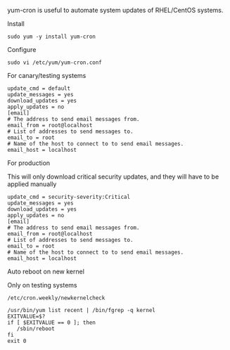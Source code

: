 yum-cron is useful to automate system updates of RHEL/CentOS systems.

Install
```
sudo yum -y install yum-cron
```

Configure
```
sudo vi /etc/yum/yum-cron.conf
```

For canary/testing systems
```
update_cmd = default
update_messages = yes
download_updates = yes
apply_updates = no
[email]
# The address to send email messages from.
email_from = root@localhost
# List of addresses to send messages to.
email_to = root
# Name of the host to connect to to send email messages.
email_host = localhost
```

For production

This will only download critical security updates, and they will have to be applied manually
```
update_cmd = security-severity:Critical
update_messages = yes
download_updates = yes
apply_updates = no
[email]
# The address to send email messages from.
email_from = root@localhost
# List of addresses to send messages to.
email_to = root
# Name of the host to connect to to send email messages.
email_host = localhost
```

Auto reboot on new kernel

  Only on testing systems
```
/etc/cron.weekly/newkernelcheck

/usr/bin/yum list recent | /bin/fgrep -q kernel
EXITVALUE=$?
if [ $EXITVALUE == 0 ]; then
   /sbin/reboot
fi
exit 0
```
